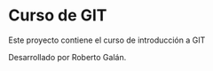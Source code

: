 # Curso de GIT

Este proyecto contiene el curso de introducción a GIT

Desarrollado por Roberto Galán.
